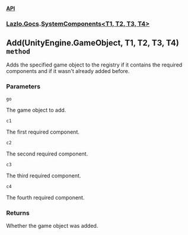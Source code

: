 #### [API](./API.md 'API')
### [Lazlo.Gocs](./API.md#Lazlo-Gocs 'Lazlo.Gocs').[SystemComponents&lt;T1, T2, T3, T4&gt;](./Lazlo-Gocs-SystemComponents-T1-_T2-_T3-_T4-.md 'Lazlo.Gocs.SystemComponents&lt;T1, T2, T3, T4&gt;')
## Add(UnityEngine.GameObject, T1, T2, T3, T4) `method`
Adds the specified game object to the registry if it contains the required components and if it wasn't already added before.
### Parameters

<a name='Lazlo-Gocs-SystemComponents-T1-_T2-_T3-_T4--Add(UnityEngine-GameObject-_T1-_T2-_T3-_T4)-go'></a>
`go`

The game object to add.

<a name='Lazlo-Gocs-SystemComponents-T1-_T2-_T3-_T4--Add(UnityEngine-GameObject-_T1-_T2-_T3-_T4)-c1'></a>
`c1`

The first required component.

<a name='Lazlo-Gocs-SystemComponents-T1-_T2-_T3-_T4--Add(UnityEngine-GameObject-_T1-_T2-_T3-_T4)-c2'></a>
`c2`

The second required component.

<a name='Lazlo-Gocs-SystemComponents-T1-_T2-_T3-_T4--Add(UnityEngine-GameObject-_T1-_T2-_T3-_T4)-c3'></a>
`c3`

The third required component.

<a name='Lazlo-Gocs-SystemComponents-T1-_T2-_T3-_T4--Add(UnityEngine-GameObject-_T1-_T2-_T3-_T4)-c4'></a>
`c4`

The fourth required component.
### Returns
Whether the game object was added.
